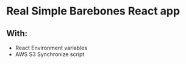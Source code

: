 # Real Simple Barebones React app

## With: 
- React Environment variables
- AWS S3 Synchronize script

